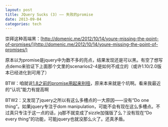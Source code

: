 ```yaml
---
layout: post
title: JQuery Sucks (3) —— 失败的promise
date: 2013-09-04
categories: tech
---
```


崇拜这种高端黑：[http://domenic.me/2012/10/14/youre-missing-the-point-of-promises/](http://domenic.me/2012/10/14/youre-missing-the-point-of-promises/)

原本以为promise是jquery中为数不多的亮点，结果发现还是可以黑。有空了想写点demo来验证下上面那个文里的scenarios2-4是如何不成立的（或许1.10/2.0版本已经进化到可用了） 

BTW：咱就说[1.8之前的promise用起来别扭](/tech/2013/07/26/jquery-sucks-part1.html)，原来本来就是个坑啊。看来我最近的“认坑”能力有提高啊

BTW2：又发现了jquery之所以有这么多槽点的一大原因——没有“Do one thing”。如果jquery专注于dom manipulation，可能不会有现在这么多槽点。不过真只专注于这一点的话，jq那不就变成了sizzle加强版了么？没有现在“Do every thing”的功能，可能jquery也就没那么火了。还真矛盾。